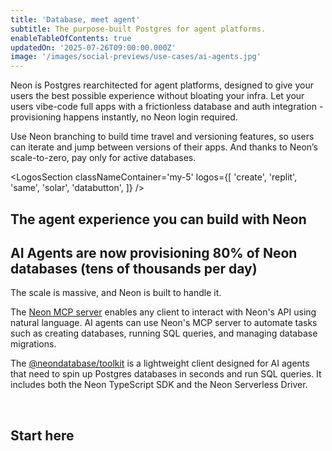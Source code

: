 ```yaml
---
title: 'Database, meet agent'
subtitle: The purpose-built Postgres for agent platforms.
enableTableOfContents: true
updatedOn: '2025-07-26T09:00:00.000Z'
image: '/images/social-previews/use-cases/ai-agents.jpg'
---
```

Neon is Postgres rearchitected for agent platforms, designed to give your users the best possible experience without bloating your infra. Let your users vibe-code full apps with a frictionless database and auth integration - provisioning happens instantly, no Neon login required.

Use Neon branching to build time travel and versioning features, so users can iterate and jump between versions of their apps. And thanks to Neon’s scale-to-zero, pay only for active databases.

<LogosSection classNameContainer='my-5' logos={[
  'create',
  'replit',
  'same',
  'solar',
  'databutton',
]} />


<QuoteBlock name="dhruv" className="mb-16 md:mb-12" />

## The agent experience you can build with Neon

<FeatureList />

<QuoteBlock name="martin" className="mt-12 mb-16 md:mb-12" />

## AI Agents are now provisioning 80% of Neon databases (tens of thousands per day)


The scale is massive, and Neon is built to handle it.

The [Neon MCP server](https://mcp.neon.tech/) enables any client to interact with Neon's API using natural language. AI agents can use Neon's MCP server to automate tasks such as creating databases, running SQL queries, and managing database migrations. 

The [@neondatabase/toolkit](https://github.com/neondatabase/toolkit) is a lightweight client designed for AI agents that need to spin up Postgres databases in seconds and run SQL queries. It includes both the Neon TypeScript SDK and the Neon Serverless Driver.

<QuoteBlock name="lincoln" className="mt-10" />

<CTA title="Meet app.build, our reference agent" description="app.build is an open-source AI agent, serving as a reference implementation for any agent builder using Neon." buttonText="Explore the code" buttonUrl="/contact-sales" />

<br />

## Start here

<QuickLinks className="mt-8" />